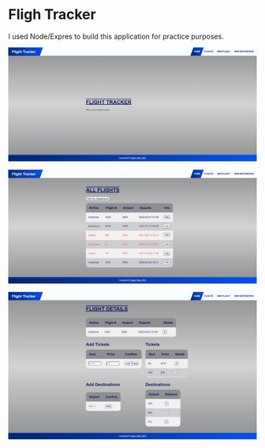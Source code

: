 # Fligh Tracker

I used Node/Expres to build this application for practice purposes.

![Flight Tracker lab](public/images/main.png)

![Flight Tracker lab](public/images/allflights.png)

![Flight Tracker lab](public/images/flightdetails.png)